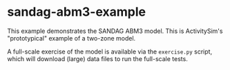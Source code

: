 # sandag-abm3-example

This example demonstrates the SANDAG ABM3 model.  This is ActivitySim's 
"prototypical" example of a two-zone model.

A full-scale exercise of the model is available via the `exercise.py` script,
which will download (large) data files to run the full-scale tests.
